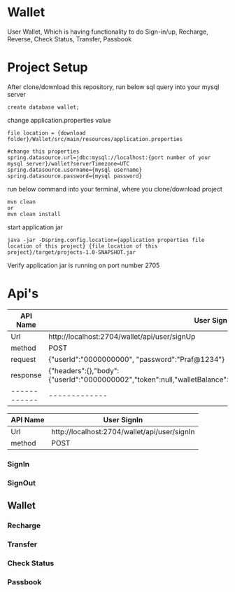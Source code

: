 # Wallet
User Wallet, Which is having functionality to do Sign-in/up, Recharge, Reverse, Check Status, Transfer, Passbook
# Project Setup
After clone/download this repository, run below sql query into your mysql server
```
create database wallet;
```
change application.properties value
```
file location = {download folder}/Wallet/src/main/resources/application.properties

#change this properties
spring.datasource.url=jdbc:mysql://localhost:{port number of your mysql server}/wallet?serverTimezone=UTC
spring.datasource.username={mysql username}
spring.datasource.password={mysql password}
```
run below command into your terminal, where you clone/download project
```
mvn clean
or
mvn clean install
```
start application jar
```
java -jar -Dspring.config.location={application properties file location of this project} {file location of this project}/target/projects-1.0-SNAPSHOT.jar
```
Verify application jar is running on port number 2705
# Api's
API Name | User SignUp
------------ | -------------
Url | http://localhost:2704/wallet/api/user/signUp
method | POST
request | {"userId":"0000000000", "password":"Praf@1234"}
response | {"headers":{},"body":{"userId":"0000000002","token":null,"walletBalance":0},"statusCode":"OK","statusCodeValue":200}
------------ | -------------

API Name | User SignIn
------------ | -------------
Url | http://localhost:2704/wallet/api/user/signIn
method | POST

### SignIn
### SignOut
## Wallet
### Recharge
### Transfer
### Check Status
### Passbook
